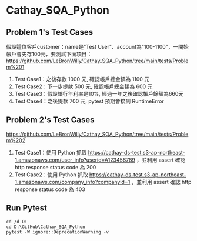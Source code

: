 # Cathay_SQA_Python
 
## Problem 1's Test Cases
假設這位客戶customer：name是"Test User"、account為"100-1100"，一開始帳戶會先存100元，要測試下面項目：
<br>
https://github.com/LeBronWilly/Cathay_SQA_Python/tree/main/tests/Problem%201
1. Test Case1：之後存款 1000 元, 確認帳戶總金額為 1100 元
2. Test Case2：下一步提款 500 元, 確認帳戶總金額為 600 元
3. Test Case3：假設銀行年利率是10%, 經過一年之後確認帳戶餘額為660元
4. Test Case4：之後提款 700 元, pytest 預期會接到 RuntimeError

## Problem 2's Test Cases
https://github.com/LeBronWilly/Cathay_SQA_Python/tree/main/tests/Problem%202
1. Test Case1：使用 Python 抓取 https://cathay-ds-test.s3-ap-northeast-1.amazonaws.com/user_info?userid=A123456789 ，並利用 assert 確認 http response status code 為 200
2. Test Case2：使用 Python 抓取 https://cathay-ds-test.s3-ap-northeast-1.amazonaws.com/company_info?companyid=1 ，並利用 assert 確認 http response status code 為 403

## Run Pytest
```Command Line Interface
cd /d D:
cd D:\GitHub\Cathay_SQA_Python
pytest -W ignore::DeprecationWarning -v
```
